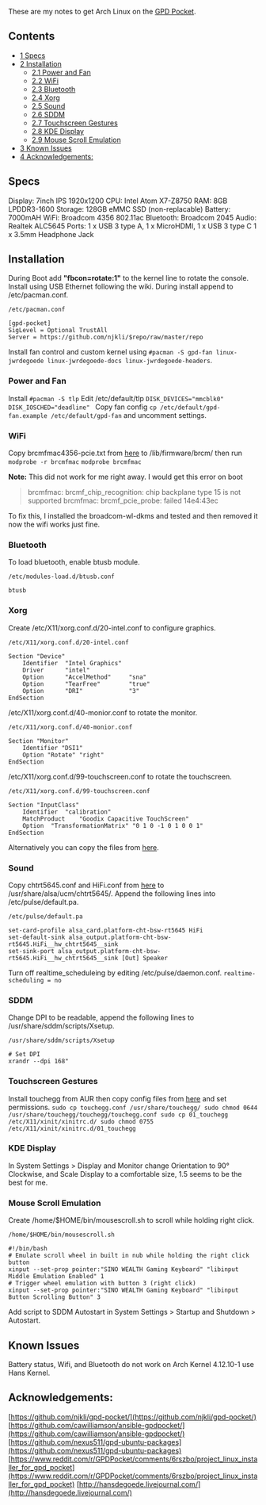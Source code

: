 These are my notes to get Arch Linux on the [GPD Pocket](https://www.indiegogo.com/projects/gpd-pocket-7-0-umpc-laptop-ubuntu-or-win-10-os-laptop--2#/).

## Contents

*   [1 Specs](#Specs)
*   [2 Installation](#Installation)
    *   [2.1 Power and Fan](#Power_and_Fan)
    *   [2.2 WiFi](#WiFi)
    *   [2.3 Bluetooth](#Bluetooth)
    *   [2.4 Xorg](#Xorg)
    *   [2.5 Sound](#Sound)
    *   [2.6 SDDM](#SDDM)
    *   [2.7 Touchscreen Gestures](#Touchscreen_Gestures)
    *   [2.8 KDE Display](#KDE_Display)
    *   [2.9 Mouse Scroll Emulation](#Mouse_Scroll_Emulation)
*   [3 Known Issues](#Known_Issues)
*   [4 Acknowledgements:](#Acknowledgements:)

## Specs

Display: 7inch IPS 1920x1200
CPU: Intel Atom X7-Z8750
RAM: 8GB LPDDR3-1600
Storage: 128GB eMMC SSD (non-replacable)
Battery: 7000mAH
WiFi: Broadcom 4356 802.11ac
Bluetooth: Broadcom 2045
Audio: Realtek ALC5645
Ports: 1 x USB 3 type A, 1 x MicroHDMI, 1 x USB 3 type C 1 x 3.5mm Headphone Jack

## Installation

During Boot add **"fbcon=rotate:1"** to the kernel line to rotate the console. Install using USB Ethernet following the wiki. During install append to /etc/pacman.conf.

 `/etc/pacman.conf` 
```
[gpd-pocket] 
SigLevel = Optional TrustAll 
Server = https://github.com/njkli/$repo/raw/master/repo 

```

Install fan control and custom kernel using `#pacman -S gpd-fan linux-jwrdegoede linux-jwrdegoede-docs linux-jwrdegoede-headers`.

### Power and Fan

Install `#pacman -S tlp`
Edit /etc/default/tlp
`DISK_DEVICES="mmcblk0"
DISK_IOSCHED="deadline"
`
Copy fan config `cp /etc/default/gpd-fan.example /etc/default/gpd-fan` and uncomment settings.

### WiFi

Copy brcmfmac4356-pcie.txt from [here](https://github.com/cawilliamson/ansible-gpdpocket/tree/master/roles/common/files) to /lib/firmware/brcm/ then run
`modprobe -r brcmfmac`
`modprobe brcmfmac`

**Note:** This did not work for me right away. I would get this error on boot

> brcmfmac: brcmf_chip_recognition: chip backplane type 15 is not supported brcmfmac: brcmf_pcie_probe: failed 14e4:43ec

To fix this, I installed the broadcom-wl-dkms and tested and then removed it now the wifi works just fine.

### Bluetooth

To load bluetooth, enable btusb module.

 `/etc/modules-load.d/btusb.conf` 
```
btusb

```

### Xorg

Create /etc/X11/xorg.conf.d/20-intel.conf to configure graphics.

 `/etc/X11/xorg.conf.d/20-intel.conf` 
```
Section "Device" 
	Identifier  "Intel Graphics" 
	Driver      "intel" 
	Option      "AccelMethod"     "sna" 
	Option      "TearFree"        "true" 
	Option      "DRI"             "3" 
EndSection

```

/etc/X11/xorg.conf.d/40-monior.conf to rotate the monitor.

 `/etc/X11/xorg.conf.d/40-monior.conf` 
```
Section "Monitor" 
	Identifier "DSI1" 
	Option "Rotate" "right" 
EndSection 

```

/etc/X11/xorg.conf.d/99-touchscreen.conf to rotate the touchscreen.

 `/etc/X11/xorg.conf.d/99-touchscreen.conf` 
```
Section "InputClass" 
	Identifier	"calibration" 
	MatchProduct	"Goodix Capacitive TouchScreen" 
	Option  "TransformationMatrix" "0 1 0 -1 0 1 0 0 1" 
EndSection 

```

Alternatively you can copy the files from [here](https://github.com/nexus511/gpd-ubuntu-packages/tree/master/packages/gpdpocket-xorg/files/config).

### Sound

Copy chtrt5645.conf and HiFi.conf from [here](https://github.com/nexus511/gpd-ubuntu-packages/tree/master/packages/gpdpocket-audio/files) to /usr/share/alsa/ucm/chtrt5645/. Append the following lines into /etc/pulse/default.pa.

 `/etc/pulse/default.pa` 
```
set-card-profile alsa_card.platform-cht-bsw-rt5645 HiFi
set-default-sink alsa_output.platform-cht-bsw-rt5645.HiFi__hw_chtrt5645__sink  
set-sink-port alsa_output.platform-cht-bsw-rt5645.HiFi__hw_chtrt5645__sink [Out] Speaker  

```

Turn off realtime_scheduleing by editing /etc/pulse/daemon.conf.
`realtime-scheduling = no`

### SDDM

Change DPI to be readable, append the following lines to /usr/share/sddm/scripts/Xsetup.

 `/usr/share/sddm/scripts/Xsetup` 
```
# Set DPI  
xrandr --dpi 168"  

```

### Touchscreen Gestures

Install touchegg from AUR then copy config files from [here](https://github.com/nexus511/gpd-ubuntu-packages/tree/master/packages/gpdpocket-touchegg-config/files) and set permissions. `sudo cp touchegg.conf /usr/share/touchegg/
sudo chmod 0644 /usr/share/touchegg/touchegg/touchegg.conf
sudo cp 01_touchegg /etc/X11/xinit/xinitrc.d/
sudo chmod 0755 /etc/X11/xinit/xinitrc.d/01_touchegg
`

### KDE Display

In System Settings > Display and Monitor change Orientation to 90° Clockwise, and Scale Display to a comfortable size, 1.5 seems to be the best for me.

### Mouse Scroll Emulation

Create /home/$HOME/bin/mousescroll.sh to scroll while holding right click.

 `/home/$HOME/bin/mousescroll.sh` 
```
#!/bin/bash  
# Emulate scroll wheel in built in nub while holding the right click button  
xinput --set-prop pointer:"SINO WEALTH Gaming Keyboard" "libinput Middle Emulation Enabled" 1  
# Trigger wheel emulation with button 3 (right click)  
xinput --set-prop pointer:"SINO WEALTH Gaming Keyboard" "libinput Button Scrolling Button" 3  

```

Add script to SDDM Autostart in System Settings > Startup and Shutdown > Autostart.

## Known Issues

Battery status, Wifi, and Bluetooth do not work on Arch Kernel 4.12.10-1 use Hans Kernel.

## Acknowledgements:

[https://github.com/njkli/gpd-pocket/](https://github.com/njkli/gpd-pocket/)
[https://github.com/cawilliamson/ansible-gpdpocket/](https://github.com/cawilliamson/ansible-gpdpocket/)
[https://github.com/nexus511/gpd-ubuntu-packages](https://github.com/nexus511/gpd-ubuntu-packages)
[https://www.reddit.com/r/GPDPocket/comments/6rszbo/project_linux_installer_for_gpd_pocket](https://www.reddit.com/r/GPDPocket/comments/6rszbo/project_linux_installer_for_gpd_pocket)
[http://hansdegoede.livejournal.com/](http://hansdegoede.livejournal.com/)